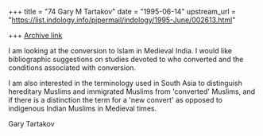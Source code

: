 +++
title = "74 Gary M Tartakov"
date = "1995-06-14"
upstream_url = "https://list.indology.info/pipermail/indology/1995-June/002613.html"

+++
[Archive link](https://list.indology.info/pipermail/indology/1995-June/002613.html)

I am looking at the conversion to Islam in Medieval India.  I would like
bibliographic suggestions on studies devoted to who converted and the
conditions associated with conversion.

I am also interested in the terminology used in South Asia to
distinguish hereditary Muslims and immigrated Muslims from 'converted'
Muslims, and if there is a distinction the term for a 'new convert' as
opposed to indigenous Indian Muslims in Medieval times.

Gary Tartakov





